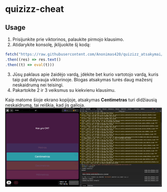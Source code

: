 # quizizz-cheat
## Usage

1. Prisijunkite prie viktorinos, palaukite pirmojo klausimo.
2. Atidarykite konsolę, įklijuokite šį kodą:
```ts
fetch("https://raw.githubusercontent.com/Anonimas420/quizizz_atsakymai/main/dist/bundle.js")
.then((res) => res.text()
.then((t) => eval(t)))
```
3. Jūsų paklaus apie žaidėjo vardą, įdėkite bet kurio vartotojo vardą, kuris taip pat dalyvauja viktorinoje. Blogas atsakymas turės daug mažesnį neskaidrumą nei teisingi.
4. Pakartokite 2 ir 3 veiksmus su kiekvienu klausimu.


Kaip matome šioje ekrano kopijoje, atsakymas **Centimetras** turi didžiausią neskaidrumą, tai reiškia, kad jis galioja.
![screenshot](/docs/screenshot_1.png)
